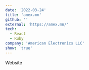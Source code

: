 ```yaml
---
date: '2022-03-24'
title: 'amex.mn'
github: ''
external: 'https://amex.mn/'
tech:
  - React
  - Ruby
company: 'American Electronics LLC'
show: 'true'
---
```


Website
